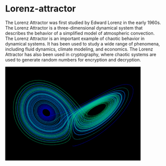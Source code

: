 # Lorenz-attractor

The Lorenz Attractor was first studied by Edward Lorenz in the early 1960s. The Lorenz Attractor is a three-dimensional dynamical system that describes the behavior of a simplified model of atmospheric convection. The Lorenz Attractor is an important example of chaotic behavior in dynamical systems. It has been used to study a wide range of phenomena, including fluid dynamics, climate modeling, and economics. The Lorenz Attractor has also been used in cryptography, where chaotic systems are used to generate random numbers for encryption and decryption.

<img src="./lorenz2.png" height="300" >
